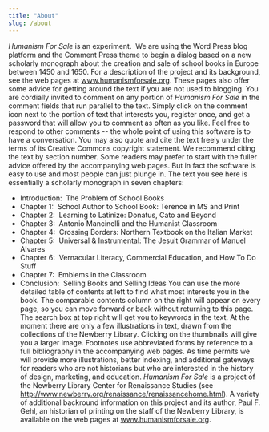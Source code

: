 ```yaml
---
title: "About"
slug: /about
---
```

<em>Humanism For Sale</em> is an experiment.  We are using the Word Press blog platform and the Comment Press theme to begin a dialog based on a new scholarly monograph about the creation and sale of school books in Europe between 1450 and 1650. For a description of the project and its background, see the web pages at <a title="Humanism For Sale" href="http://www.humanismforsale.org" target="_blank">www.humanismforsale.org</a>. These pages also offer some advice for getting around the text if you are not used to blogging.
You are cordially invited to comment on any portion of <em>Humanism For Sale</em> in the comment fields that run parallel to the text. Simply click on the comment icon next to the portion of text that interests you, register once, and get a password that will allow you to comment as often as you like. Feel free to respond to other comments -- the whole point of using this software is to have a conversation. You may also quote and cite the text freely under the terms of its Creative Commons copyright statement. We recommend citing the text by section number.
Some readers may prefer to start with the fuller advice offered by the accompanying web pages. But in fact the software is easy to use and most people can just plunge in.
The text you see here is essentially a scholarly monograph in seven chapters:
* Introduction:  The Problem of School Books
* Chapter 1:  School Author to School Book: Terence in MS and Print
* Chapter 2:  Learning to Latinize: Donatus, Cato and Beyond
* Chapter 3:  Antonio Mancinelli and the Humanist Classroom
* Chapter 4:  Crossing Borders: Northern Textbook on the Italian Market
* Chapter 5:  Universal &amp; Instrumental: The Jesuit Grammar of Manuel Alvares
* Chapter 6:  Vernacular Literacy, Commercial Education, and How To Do Stuff
* Chapter 7:  Emblems in the Classroom
* Conclusion:  Selling Books and Selling Ideas
You can use the more detailed table of contents at left to find what most interests you in the book. The comparable contents column on the right will appear on every page, so you can move forward or back without returning to this page. The search box at top right will get you to keywords in the text. At the moment there are only a few illustrations in text, drawn from the collections of the Newberry Library. Clicking on the thumbnails will give you a larger image. Footnotes use abbreviated forms by reference to a full bibliography in the accompanying web pages.
As time permits we will provide more illustrations, better indexing, and additional gateways for readers who are not historians but who are interested in the history of design, marketing, and education.
<em>Humanism For Sale</em> is a project of the Newberry Library Center for Renaissance Studies (see <a title="Newberry Library Center for Renaissance Studies" href="http://www.newberry.org/renaissance/renaissancehome.html" target="_blank">http://www.newberry.org/renaissance/renaissancehome.html</a>). A variety of additional backround information on this project and its author, Paul F. Gehl, an historian of printing on the staff of the Newberry Library, is available on the web pages at <a title="Humanism For Sale" href="http://www.humanismforsale.org" target="_blank">www.humanismforsale.org</a>.
